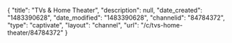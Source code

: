{
    "title": "TVs & Home Theater",
    "description": null,
    "date_created": "1483390628",
    "date_modified": "1483390628",
    "channelid": "84784372",
    "type": "captivate",
    "layout": "channel",
    "url": "\/c\/tvs-home-theater\/84784372"
}